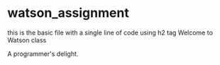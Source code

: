 # watson_assignment
this is the basic file with a single line of code using h2 tag
Welcome to Watson class

A programmer's delight.
